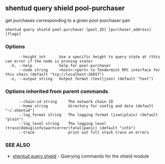 ## shentud query shield pool-purchaser

get purchases corresponding to a given pool-purchaser pair

```
shentud query shield pool-purchaser [pool_ID] [purchaser_address] [flags]
```

### Options

```
      --height int      Use a specific height to query state at (this can error if the node is pruning state)
  -h, --help            help for pool-purchaser
      --node string     <host>:<port> to Tendermint RPC interface for this chain (default "tcp://localhost:26657")
  -o, --output string   Output format (text|json) (default "text")
```

### Options inherited from parent commands

```
      --chain-id string     The network chain ID
      --home string         directory for config and data (default "~/.shentud")
      --log_format string   The logging format (json|plain) (default "plain")
      --log_level string    The logging level (trace|debug|info|warn|error|fatal|panic) (default "info")
      --trace               print out full stack trace on errors
```

### SEE ALSO

* [shentud query shield](shentud_query_shield.md)	 - Querying commands for the shield module


